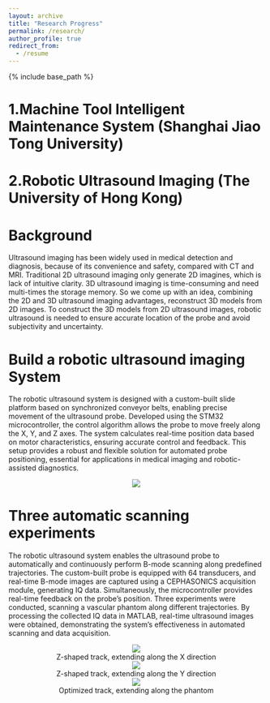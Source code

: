 ```yaml
---
layout: archive
title: "Research Progress"
permalink: /research/
author_profile: true
redirect_from:
  - /resume
---
```


{% include base_path %}

1.Machine Tool Intelligent Maintenance System (Shanghai Jiao Tong University)
======

2.Robotic Ultrasound Imaging (The University of Hong Kong)
======

Background
======

Ultrasound imaging has been widely used in medical detection and diagnosis, because of its convenience and safety, compared with CT and MRI. Traditional 2D ultrasound imaging only generate 2D imagines, which is lack of intuitive clarity. 3D ultrasound imaging is time-consuming and need multi-times the storage memory. So we come up with an idea, combining the 2D and 3D ultrasound imaging advantages, reconstruct 3D models from 2D images. To construct the 3D models from 2D ultrasound images, robotic ultrasound is needed to ensure accurate location of the probe and avoid subjectivity and uncertainty.

Build a robotic ultrasound imaging System
======
The robotic ultrasound system is designed with a custom-built slide platform based on synchronized conveyor belts, enabling precise movement of the ultrasound probe. Developed using the STM32 microcontroller, the control algorithm allows the probe to move freely along the X, Y, and Z axes. The system calculates real-time position data based on motor characteristics, ensuring accurate control and feedback. This setup provides a robust and flexible solution for automated probe positioning, essential for applications in medical imaging and robotic-assisted diagnostics.
<center><img src="https://jinyihan1001.github.io/jinyihan.github.io/images/system.png" width = "" height = ""></center>

Three automatic scanning experiments
======
The robotic ultrasound system enables the ultrasound probe to automatically and continuously perform B-mode scanning along predefined trajectories. The custom-built probe is equipped with 64 transducers, and real-time B-mode images are captured using a CEPHASONICS acquisition module, generating IQ data. Simultaneously, the microcontroller provides real-time feedback on the probe’s position. Three experiments were conducted, scanning a vascular phantom along different trajectories. By processing the collected IQ data in MATLAB, real-time ultrasound images were obtained, demonstrating the system’s effectiveness in automated scanning and data acquisition.
<center><img src="https://jinyihan1001.github.io/jinyihan.github.io/images/scan-exper1.gif" width = "" height = ""></center>
<center>Z-shaped track, extending along the X direction</center>
<center><img src="https://jinyihan1001.github.io/jinyihan.github.io/images/scan-exper2.gif" width = "" height = ""></center>
<center>Z-shaped track, extending along the Y direction</center>
<center><img src="https://jinyihan1001.github.io/jinyihan.github.io/images/scan-exper3.gif" width = "" height = ""></center>
<center>Optimized track, extending along the phantom</center>
